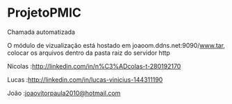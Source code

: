 # ProjetoPMIC
Chamada automatizada

O módulo de vizualização está hostado em joaoom.ddns.net:9090/www.tar, colocar os arquivos dentro da pasta raiz do servidor http

Nicolas :http://linkedin.com/in/n%C3%ADcolas-t-280192170

Lucas :http://linkedin.com/in/lucas-vinicius-144311190

João :joaovitorpaula2010@hotmail.com
